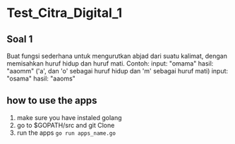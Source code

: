 # Test_Citra_Digital_1
## Soal 1
Buat fungsi sederhana untuk mengurutkan abjad dari suatu kalimat, dengan memisahkan huruf hidup dan huruf mati. Contoh:
input: "omama"   hasil: "aaomm" ('a', dan 'o' sebagai huruf hidup dan 'm' sebagai huruf mati)
input: "osama"   hasil: "aaoms"

## how to use the apps
1. make sure you have instaled golang
2. go to $GOPATH/src and git Clone
3. run the apps `go run apps_name.go`
